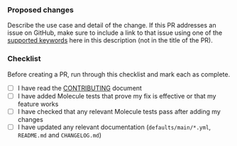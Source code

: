 ### Proposed changes

Describe the use case and detail of the change. If this PR addresses an issue on GitHub, make sure to include a link to that issue using one of the [supported keywords](https://docs.github.com/en/github/managing-your-work-on-github/linking-a-pull-request-to-an-issue) here in this description (not in the title of the PR).

### Checklist

Before creating a PR, run through this checklist and mark each as complete.

- [ ] I have read the [CONTRIBUTING](https://github.com/nginxinc/ansible_role_nginx_controller_agent/blob/main/CONTRIBUTING.md) document
- [ ] I have added Molecule tests that prove my fix is effective or that my feature works
- [ ] I have checked that any relevant Molecule tests pass after adding my changes
- [ ] I have updated any relevant documentation (`defaults/main/*.yml`, `README.md` and `CHANGELOG.md`)
